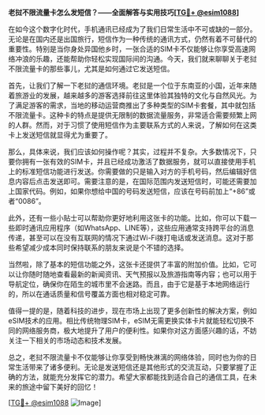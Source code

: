 **老挝不限流量卡怎么发短信？——全面解答与实用技巧[[TG💪+ @esim1088](https://t.me/s/esim1088)]**

在如今这个数字化时代，手机通讯已经成为了我们日常生活中不可或缺的一部分。无论是在国内还是出国旅行，短信作为一种传统的通讯方式，仍然有着不可替代的重要性。特别是当你身处异国他乡时，一张合适的SIM卡不仅能够让你享受高速网络冲浪的乐趣，还能帮助你轻松实现国际间的沟通。今天，我们就来聊聊关于老挝不限流量卡的那些事儿，尤其是如何通过它发送短信。

首先，让我们了解一下老挝的通信环境。老挝是一个位于东南亚的小国，近年来随着旅游业的发展，越来越多的游客选择前往这里体验其独特的文化与自然风光。为了满足游客的需求，当地的移动运营商推出了多种类型的SIM卡套餐，其中就包括不限流量卡。这种卡的特点是提供无限制的数据流量服务，非常适合需要频繁上网的人群。然而，对于习惯了使用短信作为主要联系方式的人来说，了解如何在这类卡上发送短信就显得尤为重要了。

那么，具体来说，我们应该如何操作呢？其实，过程并不复杂。大多数情况下，只要你拥有一张有效的SIM卡，并且已经成功激活了数据服务，就可以直接使用手机上的标准短信功能进行发送。你需要做的只是输入对方的手机号码，然后编辑好信息内容后点击发送即可。需要注意的是，在国际范围内发送短信时，可能还需要加上国家代码。例如，如果你想给中国的号码发送短信，应该在号码前加上“+86”或者“0086”。

此外，还有一些小贴士可以帮助你更好地利用这张卡的功能。比如，你可以下载一些即时通讯应用程序（如WhatsApp、LINE等），这些应用通常支持跨平台的消息传递，甚至可以在没有互联网的情况下通过Wi-Fi拨打电话或发送消息。这对于那些希望减少成本同时保持联系的朋友来说是个不错的选择。

当然啦，除了基本的短信功能之外，这张卡还提供了丰富的附加价值。比如，它可以让你随时随地查看最新的新闻资讯、天气预报以及旅游指南等内容；也可以用于导航定位，确保你在陌生的城市里不会迷路。而且，由于它是基于本地网络运行的，所以在通话质量和信号覆盖方面也相对稳定可靠。

值得一提的是，随着科技的进步，现在市场上出现了更多创新性的解决方案，例如eSIM技术的应用。相比传统物理SIM卡，eSIM无需更换实体卡片就能轻松切换不同的网络服务商，极大地提升了用户的便利性。如果你对这方面感兴趣的话，不妨关注一下相关的市场动态和技术发展。

总之，老挝不限流量卡不仅能够让你享受到畅快淋漓的网络体验，同时也为你的日常生活带来了诸多便利。无论是发送短信还是其他形式的交流互动，只要掌握了正确的方法，就能充分发挥它的潜力。希望大家都能找到适合自己的通信工具，在未来的旅途中留下美好的回忆！

[[TG💪+ @esim1088](https://t.me/s/esim1088) ![Image](https://i.postimg.cc/4NQfJmqS/Snipaste-2025-05-13-00-14-12.png)]
